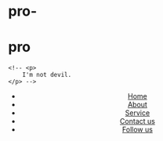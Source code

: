 # pro-
# pro
<!DOCTYPE html>
<html lang="en">
<head>
    <meta charset="UTF-8">
    <meta name="viewport" content="width=device-width, initial-scale=1.0">
    <title>Devil</title>
    <link rel="stylesheet" href="style.css">
    <link rel="stylesheet" href="devil.jpg">
    <link rel="shortcut icon" href="devil.jpg" type="image/x-icon">
</head>
<body>
   
    <!-- <p>
        I'm not devil. 
    </p> -->
<header>
    <nav class="navbar">
        <ul>
            <li><a href="">Home</a></li>
            <li><a href="">About</a></li>
            <li><a href="">Service</a></li>
            <li><a href="">Contact us</a></li>
            <li><a href="">Follow us</a></li>
        </ul>
    </nav>
</header>
</body>
</html>
